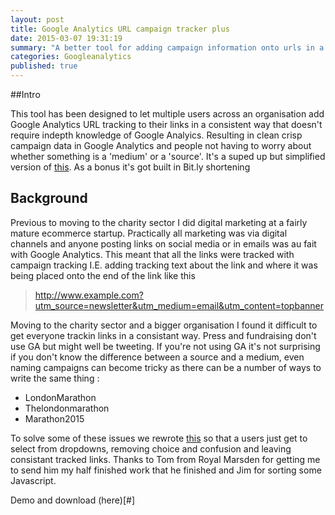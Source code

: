 ```yaml
---
layout: post
title: Google Analytics URL campaign tracker plus
date: 2015-03-07 19:31:19
summary: "A better tool for adding campaign information onto urls in a multi user organisation"
categories: Googleanalytics 
published: true
---
```


##Intro

This tool has been designed to let multiple users across an organisation add Google Analytics URL tracking to their links in a consistent way that doesn't require indepth knowledge of Google Analyics. Resulting in clean crisp campaign data in Google Analytics and people not having to worry about whether something is a 'medium' or a 'source'. It's a suped up but simplified version of <a href="https://support.google.com/analytics/answer/1033867?hl=en-GB" target="_blank">this</a>. As a bonus it's got built in Bit.ly shortening


## Background

Previous to moving to the charity sector I did digital marketing at a fairly mature ecommerce startup. Practically all marketing was via digital channels and anyone posting links on social media or in emails was au fait with Google Analytics. This meant that all the links were tracked with campaign tracking I.E. adding tracking text about the link and where it was being placed onto the end of the link like this 

> http://www.example.com?utm_source=newsletter&utm_medium=email&utm_content=topbanner

Moving to the charity sector and a bigger organisation I found it difficult to get everyone trackin links in a consistant way. Press and fundraising don't use GA but might well be tweeting. If you're not using GA it's not surprising if you don't know the difference between a source and a medium, even naming campaigns can become tricky as there can be a number of ways to write the same thing :

* LondonMarathon
* Thelondonmarathon
* Marathon2015

To solve some of these issues we rewrote <a href="https://support.google.com/analytics/answer/1033867?hl=en-GB" target="_blank">this</a> so that a users just get to select from dropdowns, removing choice and confusion and leaving consistant tracked links. Thanks to Tom from Royal Marsden for getting me to send him my half finished work that he finished and Jim for sorting some Javascript.

Demo and download (here)[#]
